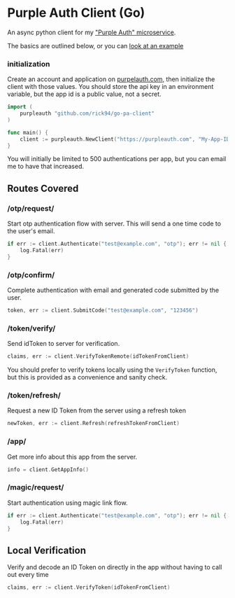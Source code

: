 # Purple Auth Client (Go)

An async python client for my ["Purple Auth"
microservice](https://purpleauth.com).

The basics are outlined below, or you can [look at an example](https://github.com/rickh94/go-pa-client/tree/main/example)


### initialization

Create an account and application on [purpelauth.com](https://purpleauth.com),
then initialize the client with those values. You should store the api key in an
environment variable, but the app id is a public value, not a secret.

```go
import (
    purpleauth "github.com/rick94/go-pa-client"
)

func main() {
    client := purpleauth.NewClient("https://purpleauth.com", "My-App-ID", "My-API-Key")
}
```

You will initially be limited to 500 authentications per app, but you can email
me to have that increased.

## Routes Covered

### /otp/request/

Start otp authentication flow with server. This will send a one time code to
the user's email.

```go
if err := client.Authenticate("test@example.com", "otp"); err != nil {
    log.Fatal(err)
}
```

### /otp/confirm/

Complete authentication with email and generated code submitted by the user.

```go
token, err := client.SubmitCode("test@example.com", "123456")
```

### /token/verify/

Send idToken to server for verification.

```go
claims, err := client.VerifyTokenRemote(idTokenFromClient)
```

You should prefer to verify tokens locally using the `VerifyToken` function, but
this is provided as a convenience and sanity check.

### /token/refresh/

Request a new ID Token from the server using a refresh token

```go
newToken, err := client.Refresh(refreshTokenFromClient)
```


### /app/

Get more info about this app from the server.

```go
info = client.GetAppInfo()
```


### /magic/request/

Start authentication using magic link flow.

```go
if err := client.Authenticate("test@example.com", "otp"); err != nil {
    log.Fatal(err)
}
```


## Local Verification

Verify and decode an ID Token on directly in the app without having to
call out every time

```go
claims, err := client.VerifyToken(idTokenFromClient)
```

